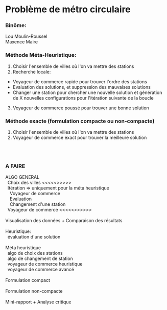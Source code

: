 
# Problème de métro circulaire

### Binôme:
Lou Moulin-Roussel<br />
Maxence Maire<br />

### Méthode Méta-Heuristique:
1. Choisir l'ensemble de villes où l'on va mettre des stations
2. Recherche locale:
- Voyageur de commerce rapide pour trouver l'ordre des stations
- Evaluation des solutions, et suppression des mauvaises solutions
- Changer une station pour chercher une nouvelle solution et génération de X nouvelles configurations pour l'itération suivante de la boucle
3. Voyageur de commerce poussé pour trouver une bonne solution

### Méthode exacte (formulation compacte ou non-compacte)
1. Choisir l'ensemble de villes où l'on va mettre des stations
2. Voyageur de commerce exact pour trouver la meilleure solution

<br />
<br />

### A FAIRE
ALGO GENERAL<br />
&ensp;Choix des villes          <<<<<>>>>><br />
&ensp;Itération  => uniquement pour la méta heuristique<br />
&ensp;&ensp;Voyageur de commerce<br />
&ensp;&ensp;Evaluation<br />
&ensp;&ensp;Changement d'une station<br />
&ensp;Voyageur de commerce      <<<<<>>>>>><br />
<br />
Visualisation des données + Comparaison des résultats<br />
<br />
Heuristique:<br />
&ensp;évaluation d'une solution<br />
<br />
Méta heuristique<br />
&ensp;algo de choix des stations<br />
&ensp;algo de changement de station<br />
&ensp;voyageur de commerce heuristique<br />
&ensp;voyageur de commerce avancé<br />
<br />
Formulation compact<br />
<br />
Formulation non-compacte<br />
<br />
Mini-rapport + Analyse critique<br />

